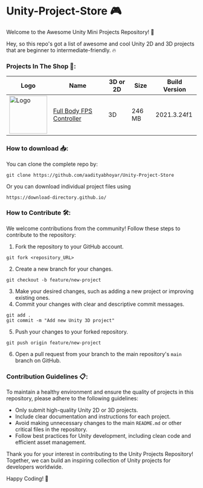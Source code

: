 # Unity-Project-Store :video_game:

Welcome to the Awesome Unity Mini Projects Repository! 🚀

Hey, so this repo's got a list of awesome and cool Unity 2D and 3D projects that are beginner to intermediate-friendly. 🔥

### Projects In The Shop 🛒:
| Logo | Name | 3D or 2D | Size | Build Version |
|------|------|----------|------|---------------|
| <img src="https://github.com/aadityabhoyar/Unity-Project-Store/blob/main/Full%20Body%20FPS%20Controller/Project%20Media/LOGO.png" alt="Logo" width="100"/> | [Full Body FPS Controller](https://github.com/aadityabhoyar/Unity-Project-Store/tree/main/Full%20Body%20FPS%20Controller) | 3D | 246 MB | 2021.3.24f1 |

### How to download 📥:
You can clone the complete repo by:
```
git clone https://github.com/aadityabhoyar/Unity-Project-Store
```
Or you can download individual project files using
```
https://download-directory.github.io/
```

### How to Contribute 🛠️:
We welcome contributions from the community! Follow these steps to contribute to the repository:

1. Fork the repository to your GitHub account.
```
git fork <repository_URL>
```
2. Create a new branch for your changes.
```
git checkout -b feature/new-project
```
3. Make your desired changes, such as adding a new project or improving existing ones.
4. Commit your changes with clear and descriptive commit messages.
```
git add .
git commit -m "Add new Unity 3D project"
```
5. Push your changes to your forked repository.
```
git push origin feature/new-project
```
6. Open a pull request from your branch to the main repository's `main` branch on GitHub.

### Contribution Guidelines 📋:
To maintain a healthy environment and ensure the quality of projects in this repository, please adhere to the following guidelines:

- Only submit high-quality Unity 2D or 3D projects.
- Include clear documentation and instructions for each project.
- Avoid making unnecessary changes to the main `README.md` or other critical files in the repository.
- Follow best practices for Unity development, including clean code and efficient asset management.

Thank you for your interest in contributing to the Unity Projects Repository! Together, we can build an inspiring collection of Unity projects for developers worldwide.

Happy Coding! 🎉
